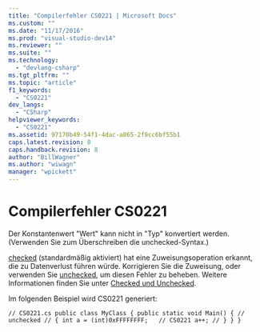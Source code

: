 ```yaml
---
title: "Compilerfehler CS0221 | Microsoft Docs"
ms.custom: ""
ms.date: "11/17/2016"
ms.prod: "visual-studio-dev14"
ms.reviewer: ""
ms.suite: ""
ms.technology: 
  - "devlang-csharp"
ms.tgt_pltfrm: ""
ms.topic: "article"
f1_keywords: 
  - "CS0221"
dev_langs: 
  - "CSharp"
helpviewer_keywords: 
  - "CS0221"
ms.assetid: 97170b49-54f1-4dac-a865-2f9cc6bf55b1
caps.latest.revision: 8
caps.handback.revision: 8
author: "BillWagner"
ms.author: "wiwagn"
manager: "wpickett"
---
```

# Compilerfehler CS0221
Der Konstantenwert "Wert" kann nicht in "Typ" konvertiert werden. \(Verwenden Sie zum Überschreiben die unchecked\-Syntax.\)  
  
 [checked](../../csharp/language-reference/keywords/checked.md) \(standardmäßig aktiviert\) hat eine Zuweisungsoperation erkannt, die zu Datenverlust führen würde. Korrigieren Sie die Zuweisung, oder verwenden Sie [unchecked](../../csharp/language-reference/keywords/unchecked.md), um diesen Fehler zu beheben. Weitere Informationen finden Sie unter [Checked und Unchecked](../../csharp/language-reference/keywords/checked-and-unchecked.md).  
  
 Im folgenden Beispiel wird CS0221 generiert:  
  
```  
// CS0221.cs public class MyClass { public static void Main() { // unchecked // { int a = (int)0xFFFFFFFF;   // CS0221 a++; // } } }  
```